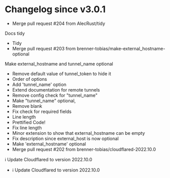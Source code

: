 # Changelog since v3.0.1
- Merge pull request #204 from AlecRust/tidy

Docs tidy 
- Tidy 
- Merge pull request #203 from brenner-tobias/make-external_hostname-optional

Make external_hostname and tunnel_name optional 
- Remove default value of tunnel_token to hide it 
- Order of options 
- Add 'tunnel_name' option 
- Extend documentation for remote tunnels 
- Remove config check for "tunnel_name" 
- Make "tunnel_name" optional, 
- Remove blank 
- Fix check for required fields 
- Line length 
- Prettified Code! 
- Fix line length 
- Minor extension to show that external_hostname can be empty 
- Fix description since external_host is now optional 
- Make 'external_hostname' optional 
- Merge pull request #202 from brenner-tobias/cloudflared-2022.10.0

ℹ️ Update Cloudflared to version 2022.10.0 
- ℹ️ Update Cloudflared to version 2022.10.0 
